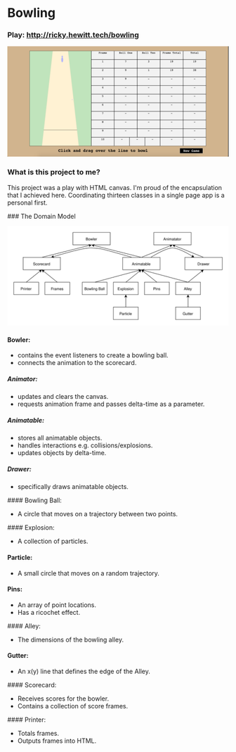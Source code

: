 # Bowling

### Play: http://ricky.hewitt.tech/bowling

![domain model](https://raw.githubusercontent.com/rewitt94/bowling/master/images/bowling.png  )


### What is this project to me?

This project was a play with HTML canvas.
I'm proud of the encapsulation that I achieved here.
Coordinating thirteen classes in a single page app is a personal first.

### The Domain Model

![Alt text](./images/domain-model.svg)

#### Bowler:

- contains the event listeners to create a bowling ball.
- connects the animation to the scorecard.

##### Animator:

- updates and clears the canvas.
- requests animation frame and passes delta-time as a parameter.

##### Animatable:

- stores all animatable objects.
- handles interactions e.g. collisions/explosions.
- updates objects by delta-time.

##### Drawer:

- specifically draws animatable objects.

#### Bowling Ball:

- A circle that moves on a trajectory between two points.

#### Explosion:

- A collection of particles.

#### Particle:

- A small circle that moves on a random trajectory.

#### Pins:

- An array of point locations.
- Has a ricochet effect.

#### Alley:

- The dimensions of the bowling alley.

#### Gutter:

- An x(y) line that defines the edge of the Alley.

#### Scorecard:

- Receives scores for the bowler.
- Contains a collection of score frames.

#### Printer:

- Totals frames.
- Outputs frames into HTML.
